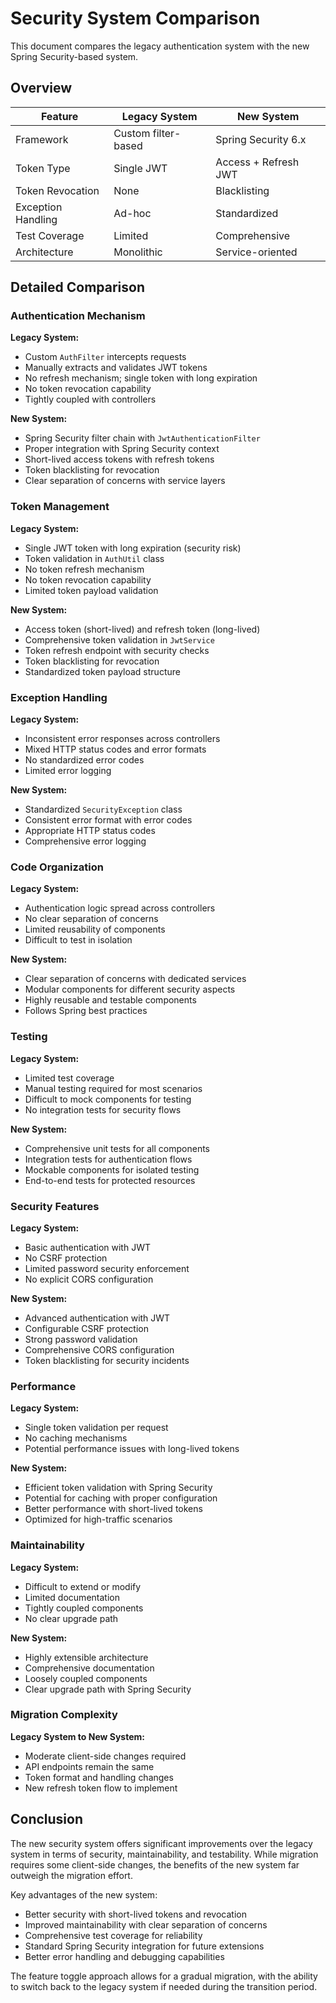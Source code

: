 # Security System Comparison

This document compares the legacy authentication system with the new Spring Security-based system.

## Overview

| Feature | Legacy System | New System |
|---------|--------------|------------|
| Framework | Custom filter-based | Spring Security 6.x |
| Token Type | Single JWT | Access + Refresh JWT |
| Token Revocation | None | Blacklisting |
| Exception Handling | Ad-hoc | Standardized |
| Test Coverage | Limited | Comprehensive |
| Architecture | Monolithic | Service-oriented |

## Detailed Comparison

### Authentication Mechanism

**Legacy System:**
- Custom `AuthFilter` intercepts requests
- Manually extracts and validates JWT tokens
- No refresh mechanism; single token with long expiration
- No token revocation capability
- Tightly coupled with controllers

**New System:**
- Spring Security filter chain with `JwtAuthenticationFilter`
- Proper integration with Spring Security context
- Short-lived access tokens with refresh tokens
- Token blacklisting for revocation
- Clear separation of concerns with service layers

### Token Management

**Legacy System:**
- Single JWT token with long expiration (security risk)
- Token validation in `AuthUtil` class
- No token refresh mechanism
- No token revocation capability
- Limited token payload validation

**New System:**
- Access token (short-lived) and refresh token (long-lived)
- Comprehensive token validation in `JwtService`
- Token refresh endpoint with security checks
- Token blacklisting for revocation
- Standardized token payload structure

### Exception Handling

**Legacy System:**
- Inconsistent error responses across controllers
- Mixed HTTP status codes and error formats
- No standardized error codes
- Limited error logging

**New System:**
- Standardized `SecurityException` class
- Consistent error format with error codes
- Appropriate HTTP status codes
- Comprehensive error logging

### Code Organization

**Legacy System:**
- Authentication logic spread across controllers
- No clear separation of concerns
- Limited reusability of components
- Difficult to test in isolation

**New System:**
- Clear separation of concerns with dedicated services
- Modular components for different security aspects
- Highly reusable and testable components
- Follows Spring best practices

### Testing

**Legacy System:**
- Limited test coverage
- Manual testing required for most scenarios
- Difficult to mock components for testing
- No integration tests for security flows

**New System:**
- Comprehensive unit tests for all components
- Integration tests for authentication flows
- Mockable components for isolated testing
- End-to-end tests for protected resources

### Security Features

**Legacy System:**
- Basic authentication with JWT
- No CSRF protection
- Limited password security enforcement
- No explicit CORS configuration

**New System:**
- Advanced authentication with JWT
- Configurable CSRF protection
- Strong password validation
- Comprehensive CORS configuration
- Token blacklisting for security incidents

### Performance

**Legacy System:**
- Single token validation per request
- No caching mechanisms
- Potential performance issues with long-lived tokens

**New System:**
- Efficient token validation with Spring Security
- Potential for caching with proper configuration
- Better performance with short-lived tokens
- Optimized for high-traffic scenarios

### Maintainability

**Legacy System:**
- Difficult to extend or modify
- Limited documentation
- Tightly coupled components
- No clear upgrade path

**New System:**
- Highly extensible architecture
- Comprehensive documentation
- Loosely coupled components
- Clear upgrade path with Spring Security

### Migration Complexity

**Legacy System to New System:**
- Moderate client-side changes required
- API endpoints remain the same
- Token format and handling changes
- New refresh token flow to implement

## Conclusion

The new security system offers significant improvements over the legacy system in terms of security, maintainability, and testability. While migration requires some client-side changes, the benefits of the new system far outweigh the migration effort.

Key advantages of the new system:
- Better security with short-lived tokens and revocation
- Improved maintainability with clear separation of concerns
- Comprehensive test coverage for reliability
- Standard Spring Security integration for future extensions
- Better error handling and debugging capabilities

The feature toggle approach allows for a gradual migration, with the ability to switch back to the legacy system if needed during the transition period.






